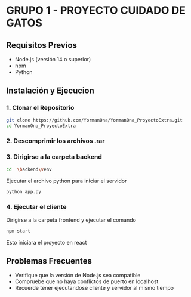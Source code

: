 
# GRUPO 1 - PROYECTO CUIDADO DE GATOS

## Requisitos Previos
- Node.js (versión 14 o superior)
- npm 
- Python

## Instalación y Ejecucion

### 1. Clonar el Repositorio
```bash
git clone https://github.com/YormanOna/YormanOna_ProyectoExtra.git
cd YormanOna_ProyectoExtra
```

### 2. Descomprimir los archivos .rar
### 3. Dirigirse a la carpeta backend
```bash
cd  \backend\venv
```
Ejecutar el archivo python para iniciar el servidor
```bash
python app.py

```
### 4. Ejecutar el cliente
Dirigirse a la carpeta frontend y ejecutar el comando
```bash
npm start
```
Esto iniciara el proyecto en react

## Problemas Frecuentes
- Verifique que la versión de Node.js sea compatible
- Compruebe que no haya conflictos de puerto en localhost
- Recuerde tener ejecutandose cliente y servidor al mismo tiempo
